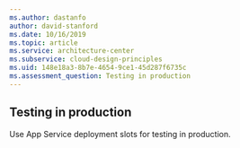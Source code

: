 ```yaml
---
ms.author: dastanfo
author: david-stanford
ms.date: 10/16/2019
ms.topic: article
ms.service: architecture-center
ms.subservice: cloud-design-principles
ms.uid: 148e18a3-8b7e-4654-9ce1-45d287f6735c
ms.assessment_question: Testing in production
---
```

## Testing in production

Use App Service deployment slots for testing in production.
